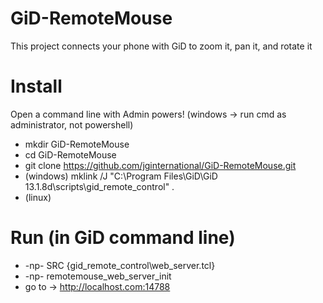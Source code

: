 # GiD-RemoteMouse
This project connects your phone with GiD to zoom it, pan it, and rotate it

# Install
Open a command line with Admin powers! (windows -> run cmd as administrator, not powershell)
* mkdir GiD-RemoteMouse
* cd GiD-RemoteMouse
* git clone https://github.com/jginternational/GiD-RemoteMouse.git
* (windows) mklink /J "C:\Program Files\GiD\GiD 13.1.8d\scripts\gid_remote_control" .
* (linux)

# Run (in GiD command line)
* -np- SRC {gid_remote_control\web_server.tcl}
* -np- remotemouse_web_server_init
* go to -> http://localhost.com:14788